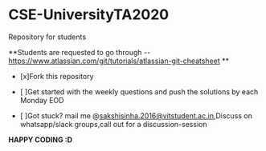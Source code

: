 # CSE-UniversityTA2020
Repository for students

**Students are requested to go through --https://www.atlassian.com/git/tutorials/atlassian-git-cheatsheet  **

- [x]Fork this repository

- [ ]Get started with the weekly questions and push the solutions by each Monday EOD

- [ ]Got stuck? mail me @sakshisinha.2016@vitstudent.ac.in,Discuss on whatsapp/slack groups,call out for a discussion-session

**HAPPY CODING :D**

